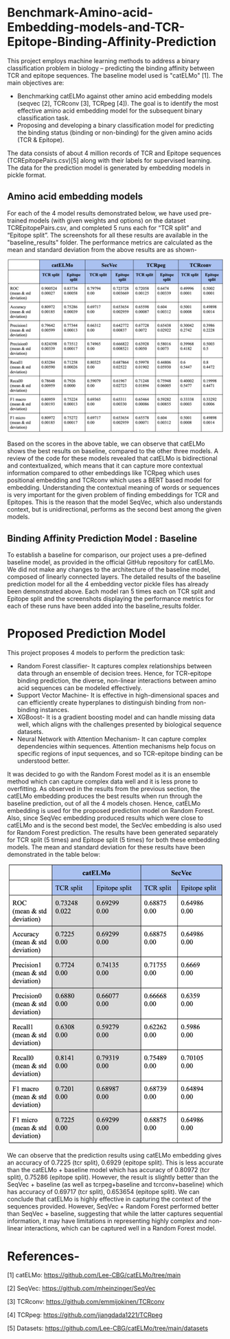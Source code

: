 # Benchmark-Amino-acid-Embedding-models-and-TCR-Epitope-Binding-Affinity-Prediction
This project employs machine learning methods to address a binary classification problem in biology – predicting the binding affinity between TCR and epitope sequences. The baseline model used is "catELMo" [1]. The main objectives are: 
- Benchmarking catELMo against other amino acid embedding models (seqvec [2], TCRconv [3], TCRpeg [4]). The goal is to identify the most effective amino acid embedding model for the subsequent binary classification task.
- Proposing and developing a binary classification model for predicting the binding status (binding or non-binding) for the given amino acids (TCR & Epitope).

The data consists of about 4 million records of TCR and Epitope sequences (TCREpitopePairs.csv)[5] along with their labels for supervised learning. The data for the prediction model is generated by embedding models in pickle format.

## Amino acid embedding models
For each of the 4 model results demonstrated below, we have used pre-trained models (with given weights and options) on the dataset TCREpitopePairs.csv, and completed 5 runs each for “TCR split” and “Epitope split”. The screenshots for all these results are available in the "baseline_results" folder.
The performance metrics are calculated as the mean and standard deviation from the above results are as shown-

![Performance metrics](images/performance_of_models.png)


Based on the scores in the above table, we can observe that catELMo shows the best results on baseline, compared to the other three models. A review of the code for these models revealed that catELMo is bidirectional and contextualized, which means that it can capture more contextual information compared to other embeddings like TCRpeg which uses positional embedding and TCRconv which uses a BERT based model for embedding. Understanding the contextual meaning of words or sequences is very important for the given problem of finding embeddings for TCR and Epitopes. This is the reason that the model SeqVec, which also understands context, but is unidirectional, performs as the second best among the given models.

## Binding Affinity Prediction Model : Baseline
To establish a baseline for comparison, our project uses a pre-defined baseline model, as provided in the official GitHub repository for catELMo. We did not make any changes to the architecture of the baseline model, composed of linearly connected layers.
The detailed results of the baseline prediction model for all the 4 embedding vector pickle files has already been demonstrated above. Each model ran 5 times each on TCR split and Epitope split and the screenshots displaying the performance metrics for each of these runs have been added into the baseline_results folder.

# Proposed Prediction Model
This project proposes 4 models to perform the prediction task:
- Random Forest classifier- It captures complex relationships between data through an ensemble of decision trees. Hence, for TCR-epitope binding prediction, the diverse, non-linear interactions between amino acid sequences can be modeled effectively.
- Support Vector Machine- It is effective in high-dimensional spaces and can efficiently create hyperplanes to distinguish binding from non-binding instances.
- XGBoost- It is a gradient boosting model and can handle missing data well, which aligns with the challenges presented by biological sequence datasets.
- Neural Network with Attention Mechanism- It can capture complex dependencies within sequences. Attention mechanisms help focus on specific regions of input sequences, and so TCR-epitope binding can be understood better.
  
It was decided to go with the Random Forest model as it is an ensemble method which can capture complex data well and it is less prone to overfitting.
As observed in the results from the previous section, the catELMo embedding produces the best results when run through the baseline prediction, out of all the 4 models chosen. Hence, catELMo embedding is  used for the proposed prediction model on Random Forest. Also, since SeqVec embedding produced results which were close to catELMo and is the second best model, the SecVec embedding is also used for Random Forest prediction. The results have been generated separately for TCR split (5 times) and Epitope split (5 times) for both these embedding models. The mean and standard deviation for these results have been demonstrated in the table below:

![Random Forest Performance metrics](/images/Random_Forest_Performance.png)

We can observe that the prediction results using catELMo embedding gives an accuracy of 0.7225 (tcr split), 0.6929 (epitope split). This is less accurate than the catELMo + baseline model which has accuracy of 0.80972 (tcr split), 0.75286 (epitope split). However, the result is slightly better than the SeqVec + baseline (as well as tcrpeg+baseline and tcrconv+baseline) which has accuracy of 0.69717 (tcr split), 0.653654 (epitope split). We can conclude that catELMo is highly effective in capturing the context of the sequences provided. However, SeqVec + Random Forest performed better than SeqVec + baseline, suggesting that while the latter captures sequential information, it may have limitations in representing highly complex and non-linear interactions, which can be captured well in a Random Forest model. 


# References-

[1] catELMo: https://github.com/Lee-CBG/catELMo/tree/main 

[2] SeqVec: https://github.com/mheinzinger/SeqVec 

[3] TCRconv: https://github.com/emmijokinen/TCRconv   

[4] TCRpeg: https://github.com/jiangdada1221/TCRpeg 

[5] Datasets: https://github.com/Lee-CBG/catELMo/tree/main/datasets 



